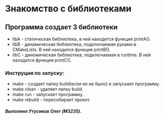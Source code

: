 #  Знакомство с библиотеками

## Программа создает 3 библиотеки
* libA - статическая библиотека, в ней находится функция printA().
* libB - динамическая библиотека, подключаемая руками в CMakeLists. В ней находится функция printB().
* libC - диномическая библиотека, подключаемая в runtime. В ней находится функция printC().

### Инструция по запуску:
* make - создает папку build(если ее не было) и запускает программу.
* make clean - удаляет папку build.
* make run - запускает программу.
* make rebuild - пересобирает проект.

##### Выполнил Утусиков Олег (M3235).

